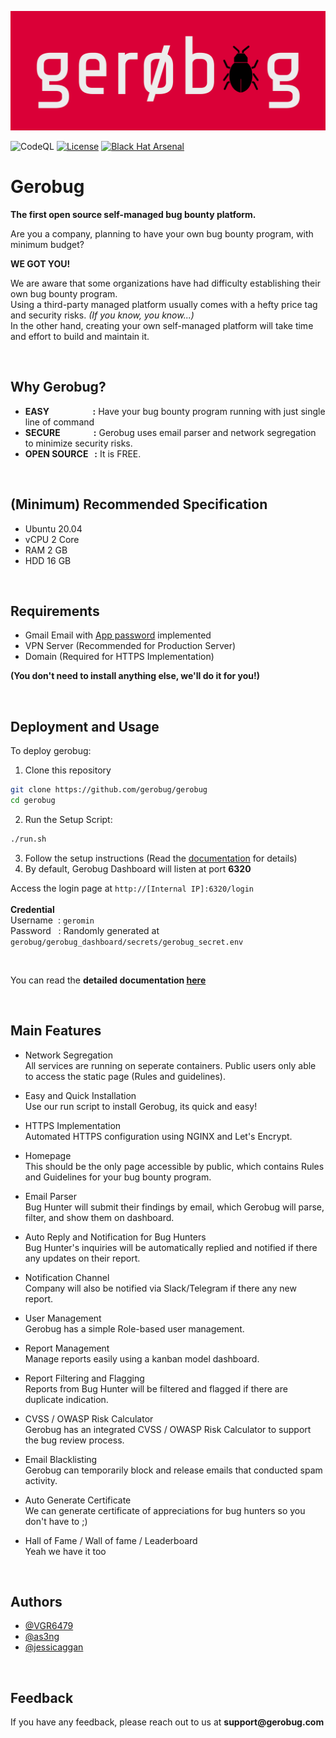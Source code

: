 ![gerobugLogo](https://raw.githubusercontent.com/gerobug/gerobug-docs-images/main/logo.png)

![CodeQL](https://github.com/gerobug/gerobug/actions/workflows/github-code-scanning/codeql/badge.svg)
[![License](https://img.shields.io/badge/License-AGPLv3-red.svg?&logo=none)](https://www.gnu.org/licenses/agpl-3.0)
[![Black Hat Arsenal](https://raw.githubusercontent.com/toolswatch/badges/master/arsenal/asia/2023.svg?sanitize=true)](https://www.blackhat.com/asia-23/arsenal/schedule/index.html#gerobug-open-source-private-self-managed-bug-bounty-platform-31241)

# Gerobug


__The first open source self-managed bug bounty platform.__

Are you a company, planning to have your own bug bounty program, with minimum budget?<br>

__WE GOT YOU!__

We are aware that some organizations have had difficulty establishing their own bug bounty program.<br>
Using a third-party managed platform usually comes with a hefty price tag and security risks. _(If you know, you know...)_<br>
In the other hand, creating your own self-managed platform will take time and effort to build and maintain it.

<br>

## Why Gerobug?
- __EASY        &nbsp;&nbsp;&nbsp;&nbsp;&nbsp;&nbsp;&nbsp;&nbsp;&nbsp;&nbsp;&nbsp;&nbsp;&nbsp;&nbsp;&nbsp;&nbsp;&nbsp;&nbsp;&nbsp;&nbsp;:__ Have your bug bounty program running with just single line of command
- __SECURE      &nbsp;&nbsp;&nbsp;&nbsp;&nbsp;&nbsp;&nbsp;&nbsp;&nbsp;&nbsp;&nbsp;&nbsp;&nbsp;&nbsp;&nbsp;:__ Gerobug uses email parser and network segregation to minimize security risks.
- __OPEN SOURCE &nbsp;&nbsp;:__ It is FREE.

<br>

## (Minimum) Recommended Specification
* Ubuntu 20.04
* vCPU 2 Core
* RAM 2 GB
* HDD 16 GB

<br>

## Requirements
* Gmail Email with <a href="https://support.google.com/accounts/answer/185833">App password</a> implemented
* VPN Server (Recommended for Production Server)
* Domain (Required for HTTPS Implementation)

__(You don't need to install anything else, we'll do it for you!)__

<br>

## Deployment and Usage
To deploy gerobug:
1. Clone this repository
```bash
git clone https://github.com/gerobug/gerobug
cd gerobug
```
2. Run the Setup Script: 
```bash
./run.sh
```
3. Follow the setup instructions (Read the [documentation](https://gerobug.gitbook.io/documentation/) for details)
4. By default, Gerobug Dashboard will listen at port __6320__

Access the login page at `http://[Internal IP]:6320/login`<br>
<br>__Credential__<br>
Username&nbsp;&nbsp;: `geromin`<br>
Password&nbsp;&nbsp;&nbsp;: Randomly generated at `gerobug/gerobug_dashboard/secrets/gerobug_secret.env`

<br>

You can read the __detailed documentation [here](https://gerobug.gitbook.io/documentation/)__

<br>

## Main Features
- Network Segregation<br>
All services are running on seperate containers. Public users only able to access the static page (Rules and guidelines).

- Easy and Quick Installation<br>
Use our run script to install Gerobug, its quick and easy!

- HTTPS Implementation<br>
Automated HTTPS configuration using NGINX and Let's Encrypt.

- Homepage<br>
This should be the only page accessible by public, which contains Rules and Guidelines for your bug bounty program.

- Email Parser<br>
Bug Hunter will submit their findings by email, which Gerobug will parse, filter, and show them on dashboard.

- Auto Reply and Notification for Bug Hunters<br>
Bug Hunter's inquiries will be automatically replied and notified if there any updates on their report.

- Notification Channel<br>
Company will also be notified via Slack/Telegram if there any new report.

- User Management<br>
Gerobug has a simple Role-based user management.

- Report Management<br>
Manage reports easily using a kanban model dashboard.

- Report Filtering and Flagging<br>
Reports from Bug Hunter will be filtered and flagged if there are duplicate indication.

- CVSS / OWASP Risk Calculator<br>
Gerobug has an integrated CVSS / OWASP Risk Calculator to support the bug review process.

- Email Blacklisting<br>
Gerobug can temporarily block and release emails that conducted spam activity.

- Auto Generate Certificate<br>
We can generate certificate of appreciations for bug hunters so you don't have to ;)

- Hall of Fame / Wall of fame / Leaderboard<br>
Yeah we have it too

<br>

## Authors
- [@VGR6479](https://github.com/VGR6479)
- [@as3ng](https://github.com/as3ng)
- [@jessicaggan](https://github.com/jessicaggan)

<br>

## Feedback
If you have any feedback, please reach out to us at __support@gerobug.com__

